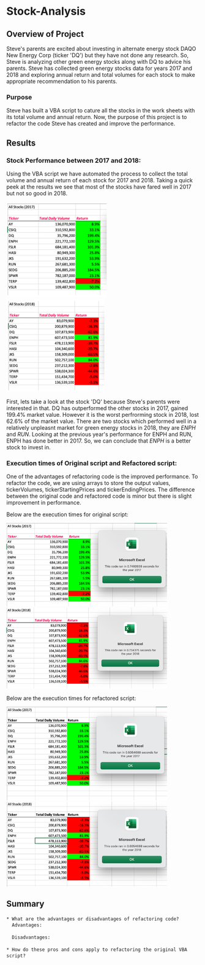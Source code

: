 # Stock-Analysis

## Overview of Project

Steve's parents are excited about investing in alternate energy stock DAQO New Energy Corp (ticker 'DQ') but they have not done any research. So, Steve is analyzing other green energy stocks along with DQ to advice his parents. Steve has collected green energy stocks data for years 2017 and 2018 and exploring annual return and total volumes for each stock to make appropriate recommendation to his parents.

### Purpose
Steve has built a VBA script to cature all the stocks in the work sheets with its total volume and annual return. Now, the purpose of this project is to refactor the code Steve has created and improve the performance.

## Results

### Stock Performance between 2017 and 2018:
Using the VBA script we have automated the process to collect the total volume and annual return of each stock for 2017 and 2018. Taking a quick peek at the results we see that most of the stocks have fared well in 2017 but not so good in 2018.

![2017 Stock Performance](https://github.com/Nikhila999/Stock-Analysis/blob/main/resources/StockPerformance2017.png)
![2018 Stock Performance](https://github.com/Nikhila999/Stock-Analysis/blob/main/resources/StockPerformance2018.png)

First, lets take a look at the stock 'DQ' because Steve's parents were interested in that. DQ has outperformed the other stocks in 2017, gained 199.4% market value. However it is the worst perfrorming stock in 2018, lost 62.6% of the market value. 
There are two stocks which performed well in a relatively unpleasnt market for green energy stocks in 2018, they are *ENPH* and *RUN*. Looking at the previous year's performance for ENPH and RUN, ENPH has done better in 2017.
So, we can conclude that *ENPH* is a better stock to invest in.

### Execution times of Original script and Refactored script:
One of the advantages of refactoring code is the improved performance. To refactor the code, we are using arrays to store the output values, tickerVolumes, tickerStartingPrices and tickerEndingPrices.
The difference between the original code and refactored code is minor but there is slight improvement in performance. 

Below are the execution times for original script: 

<img src = "https://github.com/Nikhila999/Stock-Analysis/blob/main/resources/AllStockAnalysis_Original_2017.png" width = "420"> <img src = "https://github.com/Nikhila999/Stock-Analysis/blob/main/resources/AllStockAnalysis_Original_2018.png" width = "420">

Below are the execution times for refactored script:

<img src = "https://github.com/Nikhila999/Stock-Analysis/blob/main/resources/VBA_Challenge_2017.png" width = "420"> <img src = "https://github.com/Nikhila999/Stock-Analysis/blob/main/resources/VBA_Challenge_2018.png" width = "420">

## Summary
  
    * What are the advantages or disadvantages of refactoring code?
      Advantages:
      
      Disadvantages:
      
    * How do these pros and cons apply to refactoring the original VBA script?
    

